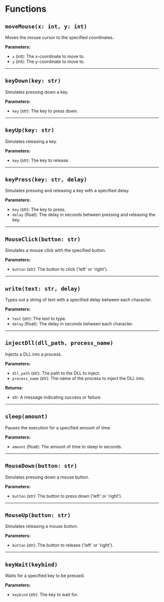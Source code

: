 # Functions

## `moveMouse(x: int, y: int)`
Moves the mouse cursor to the specified coordinates.

**Parameters:**
- `x` (int): The x-coordinate to move to.
- `y` (int): The y-coordinate to move to.

---

## `keyDown(key: str)`
Simulates pressing down a key.

**Parameters:**
- `key` (str): The key to press down.

---

## `keyUp(key: str)`
Simulates releasing a key.

**Parameters:**
- `key` (str): The key to release.

---

## `keyPress(key: str, delay)`
Simulates pressing and releasing a key with a specified delay.

**Parameters:**
- `key` (str): The key to press.
- `delay` (float): The delay in seconds between pressing and releasing the key.

---

## `MouseClick(button: str)`
Simulates a mouse click with the specified button.

**Parameters:**
- `button` (str): The button to click ('left' or 'right').

---

## `write(text: str, delay)`
Types out a string of text with a specified delay between each character.

**Parameters:**
- `text` (str): The text to type.
- `delay` (float): The delay in seconds between each character.

---

## `injectDll(dll_path, process_name)`
Injects a DLL into a process.

**Parameters:**
- `dll_path` (str): The path to the DLL to inject.
- `process_name` (str): The name of the process to inject the DLL into.

**Returns:**
- str: A message indicating success or failure.

---

## `sleep(amount)`
Pauses the execution for a specified amount of time.

**Parameters:**
- `amount` (float): The amount of time to sleep in seconds.

---

## `MouseDown(button: str)`
Simulates pressing down a mouse button.

**Parameters:**
- `button` (str): The button to press down ('left' or 'right').

---

## `MouseUp(button: str)`
Simulates releasing a mouse button.

**Parameters:**
- `button` (str): The button to release ('left' or 'right').

---

## `keyWait(keybind)`
Waits for a specified key to be pressed.

**Parameters:**
- `keybind` (str): The key to wait for.
